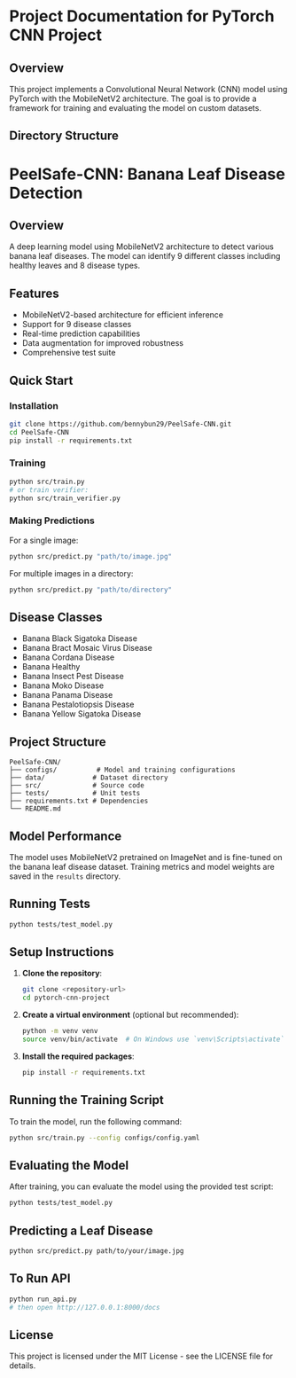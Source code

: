 # Project Documentation for PyTorch CNN Project

## Overview
This project implements a Convolutional Neural Network (CNN) model using PyTorch with the MobileNetV2 architecture. The goal is to provide a framework for training and evaluating the model on custom datasets.

## Directory Structure
# PeelSafe-CNN: Banana Leaf Disease Detection

## Overview
A deep learning model using MobileNetV2 architecture to detect various banana leaf diseases. The model can identify 9 different classes including healthy leaves and 8 disease types.

## Features
- MobileNetV2-based architecture for efficient inference
- Support for 9 disease classes
- Real-time prediction capabilities
- Data augmentation for improved robustness
- Comprehensive test suite

## Quick Start

### Installation
```bash
git clone https://github.com/bennybun29/PeelSafe-CNN.git
cd PeelSafe-CNN
pip install -r requirements.txt
```

### Training
```bash
python src/train.py
# or train verifier:
python src/train_verifier.py
```

### Making Predictions
For a single image:
```bash
python src/predict.py "path/to/image.jpg"
```

For multiple images in a directory:
```bash
python src/predict.py "path/to/directory"
```

## Disease Classes
- Banana Black Sigatoka Disease
- Banana Bract Mosaic Virus Disease
- Banana Cordana Disease
- Banana Healthy
- Banana Insect Pest Disease
- Banana Moko Disease
- Banana Panama Disease
- Banana Pestalotiopsis Disease
- Banana Yellow Sigatoka Disease

## Project Structure
```
PeelSafe-CNN/
├── configs/          # Model and training configurations
├── data/            # Dataset directory
├── src/             # Source code
├── tests/           # Unit tests
├── requirements.txt # Dependencies
└── README.md
```

## Model Performance
The model uses MobileNetV2 pretrained on ImageNet and is fine-tuned on the banana leaf disease dataset. Training metrics and model weights are saved in the `results` directory.

## Running Tests
```bash
python tests/test_model.py
```

## Setup Instructions
1. **Clone the repository**:
   ```bash
   git clone <repository-url>
   cd pytorch-cnn-project
   ```

2. **Create a virtual environment** (optional but recommended):
   ```bash
   python -m venv venv
   source venv/bin/activate  # On Windows use `venv\Scripts\activate`
   ```

3. **Install the required packages**:
   ```bash
   pip install -r requirements.txt
   ```

## Running the Training Script
To train the model, run the following command:
```bash
python src/train.py --config configs/config.yaml
```

## Evaluating the Model
After training, you can evaluate the model using the provided test script:
```bash
python tests/test_model.py
```

## Predicting a Leaf Disease
```bash
python src/predict.py path/to/your/image.jpg
```

## To Run API
```bash
python run_api.py
# then open http://127.0.0.1:8000/docs
```

## License
This project is licensed under the MIT License - see the LICENSE file for details.